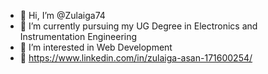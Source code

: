 - 👋 Hi, I’m @Zulaiga74
- 🌱 I’m currently pursuing my UG Degree in Electronics and Instrumentation Engineering
- 👀 I’m interested in Web Development
- 🔗 https://www.linkedin.com/in/zulaiga-asan-171600254/


<!---
Zulaiga74/Zulaiga74 is a ✨ special ✨ repository because its `README.md` (this file) appears on your GitHub profile.
You can click the Preview link to take a look at your changes.
--->
